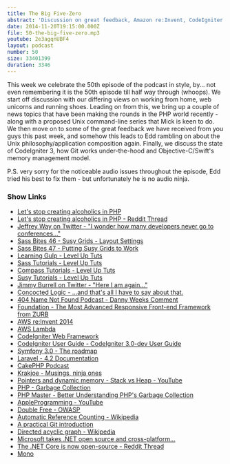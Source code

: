 ```yaml
---
title: The Big Five-Zero
abstract: 'Discussion on great feedback, Amazon re:Invent, CodeIgniter 3 and Memory Management'
date: 2014-11-20T19:15:00.000Z
file: 50-the-big-five-zero.mp3
youtube: 2e3agqnUBF4
layout: podcast
number: 50
size: 33401399
duration: 3346
---
```


This week we celebrate the 50th episode of the podcast in style, by... not even remembering it is the 50th episode till half way through (whoops).
We start off discussion with our differing views on working from home, web unicorns and running shoes.
Leading on from this, we bring up a couple of news topics that have been making the rounds in the PHP world recently - along with a proposed Unix command-line series that Mick is keen to do.
We then move on to some of the great feedback we have received from you guys this past week, and somehow this leads to Edd rambling on about the Unix philosophy/application composition again.
Finally, we discuss the state of CodeIgniter 3, how Git works under-the-hood and Objective-C/Swift's memory management model.

P.S. very sorry for the noticeable audio issues throughout the episode, Edd tried his best to fix them - but unfortunately he is no audio ninja.

### Show Links

- [Let's stop creating alcoholics in PHP](http://www.pablogodel.com/2014/11/11/lets-stop-creating-alcoholics-in-php/)
- [Let's stop creating alcoholics in PHP - Reddit Thread](http://www.reddit.com/r/PHP/comments/2lyz1z/lets_stop_creating_alcoholics_in_php/)
- [Jeffrey Way on Twitter - "I wonder how many developers never go to conferences..."](https://twitter.com/jeffrey_way/status/531241955658072064)
- [Sass Bites 46 - Susy Grids - Layout Settings](http://www.youtube.com/watch?v=B31uLW6Vg24)
- [Sass Bites 47 - Putting Susy Grids to Work](http://www.youtube.com/watch?v=rBKfH8UTn7w)
- [Learning Gulp - Level Up Tuts](http://leveluptuts.com/tutorials/learning-gulp)
- [Sass Tutorials - Level Up Tuts](http://leveluptuts.com/tutorials/sass-tutorials)
- [Compass Tutorials - Level Up Tuts](http://leveluptuts.com/tutorials/compass-tutorials)
- [Susy Tutorials - Level Up Tuts](http://leveluptuts.com/tutorials/susy-tutorials)
- [Jimmy Burrell on Twitter - "Here I am again..."](https://twitter.com/jimmydburrell/status/533449601588936705)
- [Concocted Logic - ...and that's all I have to say about that.](http://concoctedlogic.com/)
- [404 Name Not Found Podcast - Danny Weeks Comment](http://threedevsandamaybe.com/404-name-not-found/#comment-1691458469)
- [Foundation - The Most Advanced Responsive Front-end Framework from ZURB](http://foundation.zurb.com/)
- [AWS re:Invent 2014](https://reinvent.awsevents.com/)
- [AWS Lambda](http://aws.amazon.com/lambda/)
- [CodeIgniter Web Framework](http://www.codeigniter.com/)
- [CodeIgniter User Guide - CodeIgniter 3.0-dev User Guide](http://www.codeigniter.com/userguide3/)
- [Symfony 3.0 - The roadmap](http://symfony.com/blog/symfony-3-0-the-roadmap)
- [Laravel - 4.2 Documentation](http://laravel.com/docs/4.2/releases)
- [CakePHP Podcast](http://podcast.cakephp.org/)
- [Krakjoe - Musings, ninja ones](http://blog.krakjoe.ninja/)
- [Pointers and dynamic memory - Stack vs Heap - YouTube](https://www.youtube.com/watch?v=_8-ht2AKyH4)
- [PHP - Garbage Collection](http://php.net/manual/en/features.gc.php)
- [PHP Master - Better Understanding PHP's Garbage Collection](http://www.sitepoint.com/better-understanding-phps-garbage-collection/)
- [AppleProgramming - YouTube](https://www.youtube.com/user/AppleProgramming)
- [Double Free - OWASP](https://www.owasp.org/index.php/Double_Free)
- [Automatic Reference Counting - Wikipedia](http://en.wikipedia.org/wiki/Automatic_Reference_Counting)
- [A practical Git introduction](http://mrchlblng.me/2014/09/practical-git-introduction/)
- [Directed acyclic graph - Wikipedia](http://en.wikipedia.org/wiki/Directed_acyclic_graph)
- [Microsoft takes .NET open source and cross-platform...](http://news.microsoft.com/2014/11/12/microsoft-takes-net-open-source-and-cross-platform-adds-new-development-capabilities-with-visual-studio-2015-net-2015-and-visual-studio-online/)
- [The .NET Core is now open-source - Reddit Thread](http://www.reddit.com/r/programming/comments/2m2w3b/the_net_core_is_now_opensource/)
- [Mono](http://www.mono-project.com/)
